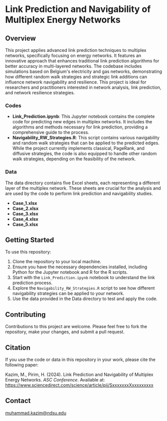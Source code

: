 # Link Prediction and Navigability of Multiplex Energy Networks

## Overview
This project applies advanced link prediction techniques to multiplex networks, specifically focusing on energy networks. It features an innovative approach that enhances traditional link prediction algorithms for better accuracy in multi-layered networks. The codebase includes simulations based on Belgium's electricity and gas networks, demonstrating how different random walk strategies and strategic link additions can influence network navigability and resilience. This project is ideal for researchers and practitioners interested in network analysis, link prediction, and network resilience strategies.

### Codes
- **Link_Prediction.ipynb**: This Jupyter notebook contains the complete code for predicting new edges in multiplex networks. It includes the algorithms and methods necessary for link prediction, providing a comprehensive guide to the process.
- **Navigability_RW_Strategies.R**: This script contains various navigability and random walk strategies that can be applied to the predicted edges. While the project currently implements classical, PageRank, and diffusive strategies, the code is also equipped to handle other random walk strategies, depending on the feasibility of the network.

### Data
The data directory contains five Excel sheets, each representing a different layer of the multiplex network. These sheets are crucial for the analysis and are used by the code to perform link prediction and navigability studies.

- **Case_1.xlsx**
- **Case_2.xlsx**
- **Case_3.xlsx**
- **Case_4.xlsx**
- **Case_5.xlsx**

## Getting Started
To use this repository:
1. Clone the repository to your local machine.
2. Ensure you have the necessary dependencies installed, including Python for the Jupyter notebook and R for the R scripts.
3. Start with the `Link_Prediction.ipynb` notebook to understand the link prediction process.
4. Explore the `Navigability_RW_Strategies.R` script to see how different navigability strategies can be applied to your network.
5. Use the data provided in the Data directory to test and apply the code.

## Contributing
Contributions to this project are welcome. Please feel free to fork the repository, make your changes, and submit a pull request.

## Citation
If you use the code or data in this repository in your work, please cite the following paper:

Kazim, M., Pirim, H. (2024). Link Prediction and Navigability of Multiplex Energy Networks. *ASC Conference*. Available at: https://www.sciencedirect.com/science/article/pii/SxxxxxxxXxxxxxxxxx

## Contact
muhammad.kazim@ndsu.edu
